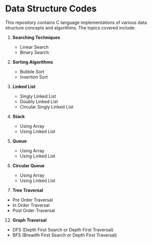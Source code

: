 # Data Structure Codes

This repository contains C language implementations of various data structure concepts and algorithms. The topics covered include:

1. **Searching Techniques**
   - Linear Search
   - Binary Search

2. **Sorting Algorithms**
   - Bubble Sort
   - Insertion Sort

3. **Linked List**
   - Singly Linked List
   - Doubly Linked List
   - Circular Singly Linked List
  
4. **Stack**
   - Using Array
   - Using Linked List

6. **Queue**
   - Using Array
   - Using Linked List
     
8. **Circular Queue**
   - Using Array
   - Using Linked List
     
10. **Tree Traversal**
   - Pre Order Traversal
   - In Order Traversal
   - Post Order Traversal
     
12. **Graph Traversal**
   - DFS (Depth First Search or Depth First Traversal)
   - BFS (Breadth First Search or Depth First Traversal)
